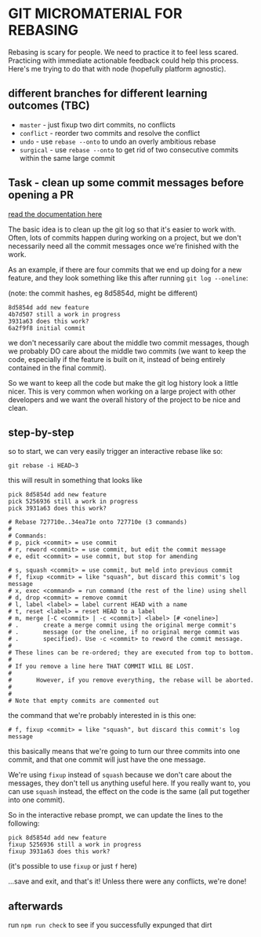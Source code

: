 # GIT MICROMATERIAL FOR REBASING

Rebasing is scary for people. We need to practice it to feel 
less scared. Practicing with immediate actionable feedback 
could help this process. Here's me trying to do that with 
node (hopefully platform agnostic).

## different branches for different learning outcomes (TBC)

* `master` - just fixup two dirt commits, no conflicts
* `conflict` - reorder two commits and resolve the conflict
* `undo` - use `rebase --onto` to undo an overly ambitious rebase
* `surgical` - use `rebase --onto` to get rid of two consecutive
commits within the same large commit

## Task - clean up some commit messages before opening a PR

[read the documentation here](https://git-scm.com/docs/git-rebase)

The basic idea is to clean up the git log so that it's easier 
to work with. Often, lots of commits happen during working 
on a project, but we don't necessarily need all the commit 
messages once we're finished with the work.

As an example, if there are four commits that we end up doing 
for a new feature, and they look something like this after
running `git log --oneline`:

(note: the commit hashes, eg 8d5854d, might be different)
```
8d5854d add new feature
4b7d507 still a work in progress
3931a63 does this work?
6a2f9f8 initial commit
```

we don't necessarily care about the middle two commit messages, 
though we probably DO care about the middle two commits (we 
want to keep the code, especially if the feature is built on
it, instead of being entirely contained in the final commit).

So we want to keep all the code but make the git log history
look a little nicer. This is very common when working on a large
project with other developers and we want the overall history
of the project to be nice and clean.

## step-by-step

so to start, we can very easily trigger an interactive rebase
like so:

`git rebase -i HEAD~3`

this will result in something that looks like

```
pick 8d5854d add new feature
pick 5256936 still a work in progress
pick 3931a63 does this work?

# Rebase 727710e..34ea71e onto 727710e (3 commands)
#
# Commands:
# p, pick <commit> = use commit
# r, reword <commit> = use commit, but edit the commit message
# e, edit <commit> = use commit, but stop for amending

# s, squash <commit> = use commit, but meld into previous commit
# f, fixup <commit> = like "squash", but discard this commit's log message
# x, exec <command> = run command (the rest of the line) using shell
# d, drop <commit> = remove commit
# l, label <label> = label current HEAD with a name
# t, reset <label> = reset HEAD to a label
# m, merge [-C <commit> | -c <commit>] <label> [# <oneline>]
# .       create a merge commit using the original merge commit's
# .       message (or the oneline, if no original merge commit was
# .       specified). Use -c <commit> to reword the commit message.
#
# These lines can be re-ordered; they are executed from top to bottom.
#
# If you remove a line here THAT COMMIT WILL BE LOST.
#
#       However, if you remove everything, the rebase will be aborted.
#
#       
# Note that empty commits are commented out
```

the command that we're probably interested in is this one:

```
# f, fixup <commit> = like "squash", but discard this commit's log message
```

this basically means that we're going to turn our three commits 
into one commit, and that one commit will just have the one 
message.

We're using `fixup` instead of `squash` because we don't care about the messages, they don't tell us anything useful here. If you
really want to, you can use `squash` instead, the effect on the
code is the same (all put together into one commit).

So in the interactive rebase prompt, we can update the lines
to the following:

```
pick 8d5854d add new feature
fixup 5256936 still a work in progress
fixup 3931a63 does this work?
```
(it's possible to use `fixup` or just `f` here)

...save and exit, and that's it! Unless there were any conflicts, we're done!

## afterwards

run `npm run check` to see if you successfully expunged that dirt
